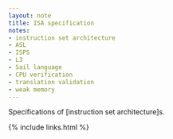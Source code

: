 ```yaml
---
layout: note
title: ISA specification
notes:
- instruction set architecture
- ASL
- ISPS
- L3
- Sail language
- CPU verification
- translation validation
- weak memory
---
```


Specifications of [instruction set architecture]s.

{% include links.html %}
